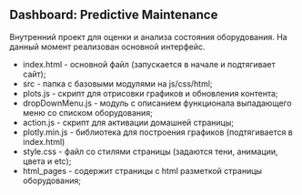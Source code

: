 ## Dashboard: Predictive Maintenance

Внутренний проект для оценки и анализа состояния оборудования. На данный момент реализован основной интерфейс.

- index.html - основной файл (запускается в начале и подтягивает сайт);
- src - папка с базовыми модулями на js/css/html;
- plots.js - скрипт для отрисовки графиков и обновления контента;
- dropDownMenu.js - модуль с описанием функционала выпадающего меню со списком оборудования;
- action.js - скрипт для активации домашней страницы;
- plotly.min.js - библиотека для построения графиков (подтягивается в index.html)
- style.css - файл со стилями страницы (задаются тени, анимации, цвета и etc);
- html_pages - содержит страницы с html разметкой страницы оборудования;
